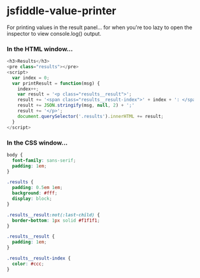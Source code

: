 # jsfiddle-value-printer
For printing values in the result panel... for when you're too lazy to open the inspector to view console.log() output.

### In the HTML window...
```javascript
<h3>Results</h3>
<pre class="results"></pre>
<script>
  var index = 0;
  var printResult = function(msg) {
    index++;
    var result = '<p class="results__result">';
    result += '<span class="results__result-index">' + index + ': </span>'; 
    result += JSON.stringify(msg, null, 2) + ';'
    result += '</p>';
    document.querySelector('.results').innerHTML += result;
  }
</script>
```

### In the CSS window...
```css
body {
  font-family: sans-serif;
  padding: 1em;
}

.results {
  padding: 0.5em 1em;
  background: #fff;
  display: block;
}

.results__result:not(:last-child) {
  border-bottom: 1px solid #f1f1f1;
}

.results__result {
  padding: 1em;
}

.results__result-index {
  color: #ccc;
}

```
